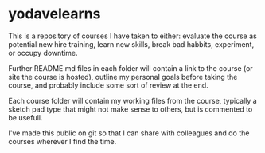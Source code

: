 # yodavelearns
This is a repository of courses I have taken to either: evaluate the course as potential new hire training, learn new skills, break bad habbits, experiment, or occupy downtime.

Further README.md files in each folder will contain a link to the course (or site the course is hosted), outline my personal goals before taking the course, and probably include some sort of review at the end.

Each course folder will contain my working files from the course, typically a sketch pad type that might not make sense to others, but is commented to be usefull.

I've made this public on git so that I can share with colleagues and do the courses wherever I find the time.

